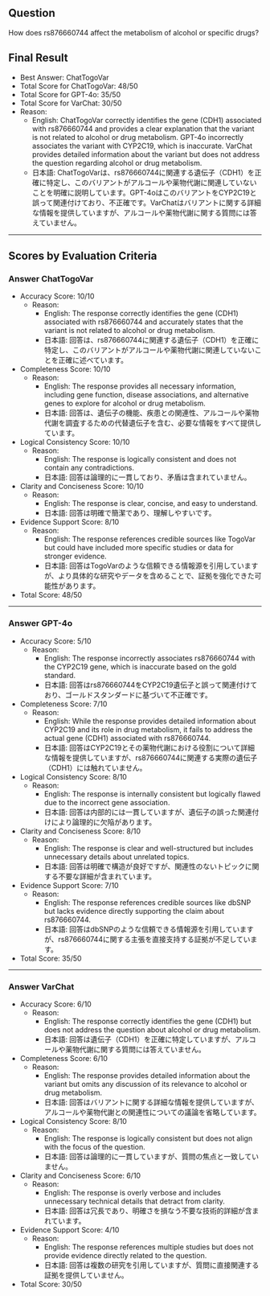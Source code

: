 ## Question

How does rs876660744 affect the metabolism of alcohol or specific drugs?

## Final Result

- Best Answer: ChatTogoVar
- Total Score for ChatTogoVar: 48/50
- Total Score for GPT-4o: 35/50
- Total Score for VarChat: 30/50
- Reason:
  - English: ChatTogoVar correctly identifies the gene (CDH1) associated with rs876660744 and provides a clear explanation that the variant is not related to alcohol or drug metabolism. GPT-4o incorrectly associates the variant with CYP2C19, which is inaccurate. VarChat provides detailed information about the variant but does not address the question regarding alcohol or drug metabolism.
  - 日本語: ChatTogoVarは、rs876660744に関連する遺伝子（CDH1）を正確に特定し、このバリアントがアルコールや薬物代謝に関連していないことを明確に説明しています。GPT-4oはこのバリアントをCYP2C19と誤って関連付けており、不正確です。VarChatはバリアントに関する詳細な情報を提供していますが、アルコールや薬物代謝に関する質問には答えていません。

---

## Scores by Evaluation Criteria

### Answer ChatTogoVar
- Accuracy Score: 10/10
  - Reason: 
    - English: The response correctly identifies the gene (CDH1) associated with rs876660744 and accurately states that the variant is not related to alcohol or drug metabolism.
    - 日本語: 回答は、rs876660744に関連する遺伝子（CDH1）を正確に特定し、このバリアントがアルコールや薬物代謝に関連していないことを正確に述べています。
- Completeness Score: 10/10
  - Reason: 
    - English: The response provides all necessary information, including gene function, disease associations, and alternative genes to explore for alcohol or drug metabolism.
    - 日本語: 回答は、遺伝子の機能、疾患との関連性、アルコールや薬物代謝を調査するための代替遺伝子を含む、必要な情報をすべて提供しています。
- Logical Consistency Score: 10/10
  - Reason: 
    - English: The response is logically consistent and does not contain any contradictions.
    - 日本語: 回答は論理的に一貫しており、矛盾は含まれていません。
- Clarity and Conciseness Score: 10/10
  - Reason: 
    - English: The response is clear, concise, and easy to understand.
    - 日本語: 回答は明確で簡潔であり、理解しやすいです。
- Evidence Support Score: 8/10
  - Reason: 
    - English: The response references credible sources like TogoVar but could have included more specific studies or data for stronger evidence.
    - 日本語: 回答はTogoVarのような信頼できる情報源を引用していますが、より具体的な研究やデータを含めることで、証拠を強化できた可能性があります。
- Total Score: 48/50

---

### Answer GPT-4o
- Accuracy Score: 5/10
  - Reason: 
    - English: The response incorrectly associates rs876660744 with the CYP2C19 gene, which is inaccurate based on the gold standard.
    - 日本語: 回答はrs876660744をCYP2C19遺伝子と誤って関連付けており、ゴールドスタンダードに基づいて不正確です。
- Completeness Score: 7/10
  - Reason: 
    - English: While the response provides detailed information about CYP2C19 and its role in drug metabolism, it fails to address the actual gene (CDH1) associated with rs876660744.
    - 日本語: 回答はCYP2C19とその薬物代謝における役割について詳細な情報を提供していますが、rs876660744に関連する実際の遺伝子（CDH1）には触れていません。
- Logical Consistency Score: 8/10
  - Reason: 
    - English: The response is internally consistent but logically flawed due to the incorrect gene association.
    - 日本語: 回答は内部的には一貫していますが、遺伝子の誤った関連付けにより論理的に欠陥があります。
- Clarity and Conciseness Score: 8/10
  - Reason: 
    - English: The response is clear and well-structured but includes unnecessary details about unrelated topics.
    - 日本語: 回答は明確で構造が良好ですが、関連性のないトピックに関する不要な詳細が含まれています。
- Evidence Support Score: 7/10
  - Reason: 
    - English: The response references credible sources like dbSNP but lacks evidence directly supporting the claim about rs876660744.
    - 日本語: 回答はdbSNPのような信頼できる情報源を引用していますが、rs876660744に関する主張を直接支持する証拠が不足しています。
- Total Score: 35/50

---

### Answer VarChat
- Accuracy Score: 6/10
  - Reason: 
    - English: The response correctly identifies the gene (CDH1) but does not address the question about alcohol or drug metabolism.
    - 日本語: 回答は遺伝子（CDH1）を正確に特定していますが、アルコールや薬物代謝に関する質問には答えていません。
- Completeness Score: 6/10
  - Reason: 
    - English: The response provides detailed information about the variant but omits any discussion of its relevance to alcohol or drug metabolism.
    - 日本語: 回答はバリアントに関する詳細な情報を提供していますが、アルコールや薬物代謝との関連性についての議論を省略しています。
- Logical Consistency Score: 8/10
  - Reason: 
    - English: The response is logically consistent but does not align with the focus of the question.
    - 日本語: 回答は論理的に一貫していますが、質問の焦点と一致していません。
- Clarity and Conciseness Score: 6/10
  - Reason: 
    - English: The response is overly verbose and includes unnecessary technical details that detract from clarity.
    - 日本語: 回答は冗長であり、明確さを損なう不要な技術的詳細が含まれています。
- Evidence Support Score: 4/10
  - Reason: 
    - English: The response references multiple studies but does not provide evidence directly related to the question.
    - 日本語: 回答は複数の研究を引用していますが、質問に直接関連する証拠を提供していません。
- Total Score: 30/50